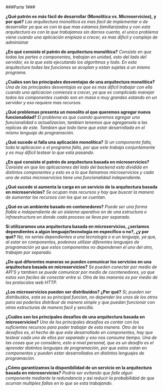
###Parte 1###

**¿Qué patrón es más fácil de desarrollar (Monolítica vs. Microservicios), y por qué?**
_Las arquitectura monolitica es mas facil de implementar o de desarrollar ya que es con la que mas estamos familiarizados y con esta arquitectura es con la que trabajamos sin darnos cuenta, el unico problema viene cuando una aplicación empieza a crecer, es mas dificil y complejo de administrar_

**¿En qué consiste el patrón de arquitectura monolítica?**
_Consiste en que todas las partes o componentes, trabajan en unidad, esto del lado del servidor, es la que esta ejecutando los algoritmos y todo. En esta arquitectura todas las funciones se acoplan y estan sujetas a un mismo programa._

**¿Cuáles son las principales desventajas de una arquitectura monolítica?**
_Una de las principales desventajas es que es mas dificil trabajar con ella cuando una aplicacion comienza a crecer, ya que es complicado manejar todos los componentes cuando son en masa o muy grandes estando en un servidor y eso requiere mas recursos._

**¿Qué problemas presenta un monolito al que queremos agregar nueva funcionalidad?**
_El problema es que cuando queremos agregar una funcionalidad o actualizacion, tambien tenemos que agregarsela a las replicas de este.
Tambien que todo tiene que estar desarrollada en el mismo lenguaje de programación._

**¿Qué sucede si falla una aplicación monolítica?**
_Si un componente falla, toda la aplicacion o el programa falla, por que este trabaja conjuntamente y es muy dificil testear lo que esta pasando._

**¿En qué consiste el patrón de arquitectura basada en microservicios?**
_Consiste en que las aplicaciones del lado del backend esta dividida en distintos componentes y esto es a lo que llamamos microservicios y cada uno de estos microservicios tiene una funcionalidad independiente._

**¿Qué sucede si aumenta la carga en un servicio de la arquitectura basada en microservicios?**
_Se ocupan mas recursos y hay que buscar la manera de aumentar los recursos con los que se cuentan._

**¿Qué es un ambiente basado en contenedores?**
_Puede ser una forma fiable e independiente de un sistema operativo on de una estructura o infraestructura en donde cada proceso se lleva por separado._

**Si utilizaramos una arquitectura basada en microservicios, ¿seríamos dependientes a algún lenguaje/tecnología en específico o no?, ¿y por qué?**
_No, no serias dependientes a una tecnología o a un lenguaje, ya que, al estar en componentes, podemos utilizar diferentes lenguajes de programación ya que estos componentes no dependenen el uno del otro, trabajan por separado._

**¿De qué diferentes maneras se pueden comunicar los servicios en una arquitectura basada en microservicios?**
_Se pueden conectar por medio de API'S y tambien se puede comunicar por medio de cocntenedores, ya que estos son faciles de conectar entre si. Otra de las maneras es por medio de los protocolos web HTTP._

**¿Los microservicios pueden ser distribuidos? ¿Por qué?**
_Si, pueden ser distribuidos, esta es su principal funcion, no depender los unos de los otros para asi poderlos distribuir de manera simple y que puedan funcionar con otras estructuras de manera facil y sencilla._

**¿Cuáles son los principales desafios de una arquitectura basada en microservicios?**
_Uno de los principales desafios es contar con los suficientes recursos para poder trabajar de esta manera.
Otro de los desafios es, el hecho de que este desarrollado en componentes, hay que testear cada uno de ellos por separado y eso nos consume tiempo. Una de las cosas que yo considero, esto a nivel personal, que es un desafio es el aprender distintos lenguajes de programación, por que estos estan en componentes y pueden estar desarrollados en distintos lenguajes de programación._

**¿Cómo garantizamos la disponibilidad de un servicio en la arquitectura basada en microservicios?**
_Podria ser evitando que falle algun componente mediante la redundancia y asi reducir la probabilidad de que ocurran multiples fallas en lo que se esta trabajando._

